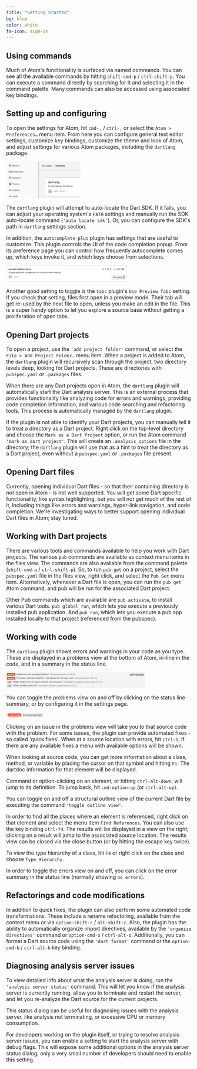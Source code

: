 ```yaml
---
title: "Getting Started"
bg: blue
color: white   
fa-icon: sign-in
---
```


## Using commands

Much of Atom's functionality is surfaced via named commands. You can see all the
available commands by hitting `shift-cmd-p` / `ctrl-shift-p`. You can execute a
command directly by searching for it and selecting it in the command palette.
Many commands can also be accessed using associated key bindings.

## Setting up and configuring

To open the settings for Atom, hit `cmd-,` / `ctrl-,` or select the
`Atom > Preferences…` menu item. From here you can configure general text editor
settings, customize key bindings, customize the theme and look of Atom, and
adjust settings for various Atom packages, including the `dartlang` package.

<img src="img/settings.png" width="40%" class="img-centered"/>

The `dartlang` plugin will attempt to auto-locate the Dart SDK. If it fails, you
can adjust your operating system's `PATH` settings and manually run the SDK
auto-locate command (`'auto locate sdk'`). Or, you can configure the SDK's path
in `dartlang` settings section.

In addition, the `autocomplete-plus` plugin has settings that are useful to
customize. This plugin controls the UI of the code completion popup. From its
preference page you can control how frequently autocomplete comes up, which keys
invoke it, and which keys choose from selections.

<img src="img/autocomplete.png" width="65%" class="img-centered"/>

Another good setting to toggle is the `tabs` plugin's `Use Preview Tabs` setting.
If you check that setting, files first open in a preview mode. Their tab will get
re-used by the next file to open, unless you make an edit in the file. This is a
super handy option to let you explore a source base without getting a
proliferation of open tabs.

## Opening Dart projects

To open a project, use the `'add project folder'` command, or select the
`File > Add Project Folder…` menu item. When a project is added to Atom, the
`dartlang` plugin will recursively scan through the project, two directory levels
deep, looking for Dart projects. These are directories with `pubspec.yaml` or
`.packages` files.

When there are any Dart projects open in Atom, the `dartlang` plugin will
automatically start the Dart analysis server. This is an external process that
provides functionality like analyzing code for errors and warnings, providing
code completion information, and various code searching and refactoring tools.
This process is automatically managed by the `dartlang` plugin.

If the plugin is not able to identify your Dart projects, you can manually tell
it to treat a directory as a Dart project. Right click on the top-level
directory and choose the `Mark as a Dart Project` option, or run the Atom
command `'mark as dart project'`. This will create an `.analysis_options`
file in the directory; the `dartlang` plugin will use that as a hint to treat
the directory as a Dart project, even without a `pubspec.yaml` or `.packages`
file present.

## Opening Dart files

Currently, opening individual Dart files - so that their containing directory is
*not* open in Atom - is not well supported. You will get some Dart specific
functionality, like syntax highlighting, but you will not get much of the rest of
it, including things like errors and warnings, hyper-link navigation, and code
completion. We're investigating ways to better support opening individual Dart
files in Atom; stay tuned.

## Working with Dart projects

There are various tools and commands available to help you work with Dart
projects. The various `pub` commands are available as context menu items in the
files view. The commands are also available from the command palette
(`shift-cmd-p` / `ctrl-shift-p`). So, to run `pub get` on a project, select the
`pubspec.yaml` file in the files view, right click, and select the `Pub Get`
menu item. Alternatively, whenever a Dart file is open, you can run the `pub get`
Atom command, and pub will be run for the associated Dart project.

Other Pub commands which are available are `pub activate`, to install various
Dart tools. `pub global run`, which lets you execute a previously installed pub
application. And `pub run`, which lets you execute a pub app installed locally to
that project (referenced from the pubspec).

## Working with code

The `dartlang` plugin shows errors and warnings in your code as you type. These
are displayed in a problems view at the bottom of Atom, in-line in the code, and
in a summary in the status line.

<img src="img/problems.png" width="75%" class="img-centered"/>

You can toggle the problems view on and off by clicking on the status line
summary, or by configuring it in the settings page.

<img src="img/status.png" width="20%" class="img-centered"/>

Clicking on an issue in the problems view will take you to that source code with
the problem. For some issues, the plugin can provide automated fixes - so called
'quick fixes'. When at a source location with errors, hit `ctrl-1`; if there are
any available fixes a menu with available options will be shown.

When looking at source code, you can get more information about a class, method,
or variable by placing the cursor on that symbol and hitting `F1`. The dartdoc
information for that element will be displayed.

Command or option-clicking on an element, or hitting `ctrl-alt-down`, will jump
to its definition. To jump back, hit `cmd-option-up` (or `ctrl-alt-up`).

You can toggle on and off a structural outline view of the current Dart file by
executing the command `'toggle outline view'`.

In order to find all the places where an element is referenced, right click on
that element and select the menu item `Find References`. You can also use the
key binding `ctrl-f4`. The results will be displayed in a view on the right;
clicking on a result will jump to the associated source location. The results
view can be closed via the close button (or by hitting the escape key twice).

To view the type hierarchy of a class, hit `F4` or right click on the class and
choose `Type Hierarchy`.

In order to toggle the errors view on and off, you can click on the error
summary in the status line (normally showing `no errors`).

## Refactorings and code modifications

In addition to quick fixes, the plugin can also perform some automated code
transformations. These include a rename refactoring, available from the context
menu or via `option-shift-r` / `alt-shift-r`. Also, the plugin has the ability
to automatically organize import directives, available by the `'organize directives'`
command or `option-cmd-o` / `ctrl-alt-o`. Additionally, you can format a Dart
source code using the `'dart format'` command or the `option-cmd-b` / `ctrl-alt-b`
key binding.

## Diagnosing analysis server issues

To view detailed info about what the analysis server is doing, run the
`'analysis server status'` command. This will let you know if the analysis
server is currently running, allow you to terminate and restart the server,
and let you re-analyze the Dart source for the current projects.

This status dialog can be useful for diagnosing issues with the analysis server,
like analysis not terminating, or excessive CPU or memory consumption.

For developers working on the plugin itself, or trying to resolve analysis server
issues, you can enable a setting to start the analysis server with debug flags. This
will expose some additional options in the analysis server status dialog; only a
very small number of developers should need to enable this setting.
